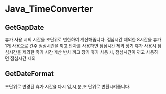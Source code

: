 # Java_TimeConverter

## GetGapDate
휴가 사용 시의 시간을 초단위로 변한하여 계산해줍니다.
점심시간 제외한 8시간을 휴가 1개 사용으로 간주
점심시간을 끼고 반차를 사용하면 점심시간 제외
장기 휴가 사용시 점심시간을 제외한 휴가 시간 계산
반차 끼고 장기 휴가 사용 시, 점심시간이 끼고 사용하면 점심시간 제외

## GetDateFormat
초단위로 변경된 휴가 시간을 다시 일,시,분,초 단위로 변환시켜줍니다.
